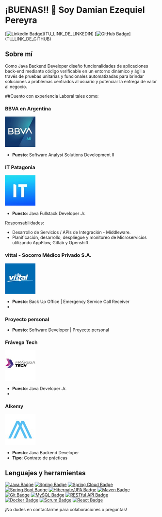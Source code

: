# ¡BUENAS!! 👋 Soy **Damian Ezequiel Pereyra**

[![Linkedin Badge](https://img.shields.io/badge/-DamianPereyra-blue?style=flat-square&logo=Linkedin&logoColor=white&link=[TU_LINK_DE_LINKEDIN](https://www.linkedin.com/in/dp-java-developer/))](TU_LINK_DE_LINKEDIN)
[![GitHub Badge](https://img.shields.io/badge/-GitHub-181717?style=flat-square&logo=GitHub&logoColor=white&link=[TU_LINK_DE_GITHUB](https://github.com/Damian-Pereyra-dv/))](TU_LINK_DE_GITHUB)


## Sobre mí
Como Java Backend Developer diseño funcionalidades de aplicaciones back-end mediante código verificable en un entorno dinámico y ágil a través de pruebas unitarias y funcionales automatizadas para brindar soluciones a problemas centrados al usuario y potenciar la entrega de valor al negocio. 

##Cuento con experiencia Laboral tales como: 

### BBVA en Argentina
![Logo de BBVA](logo_bbva.jpeg)

- **Puesto**: Software Analyst Solutions Development II

### IT Patagonia
![Logo de IT Patagonia](logo_it_patagonia.jpeg)

- **Puesto**: Java Fullstack Developer Jr.

Responsabilidades:
- Desarrollo de Servicios / APIs de Integración - Middleware.
- Planificación, desarrollo, despliegue y monitoreo de Microservicios utilizando AppFlow, Gitlab y Openshift.

### vittal - Socorro Médico Privado S.A.
![Logo de vittal](logo_vittal.jpeg)

- **Puesto**: Back Up Office | Emergency Service Call Receiver
- 
### Proyecto personal
- **Puesto**: Software Developer | Proyecto personal

### Frávega Tech
![Logo de Frávega Tech](logo_fravega_tech.jpeg)

- **Puesto**: Java Developer Jr.
-

### Alkemy
![Logo de Alkemy](logo_alkemy.jpeg)

- **Puesto**: Java Backend Developer
- **Tipo**: Contrato de prácticas

## Lenguajes y herramientas
[![Java Badge](https://img.shields.io/badge/-Java-007396?style=flat-square&logo=java&logoColor=white)](ENLACE_A_TU_PERFIL_DE_JAVA)
[![Spring Badge](https://img.shields.io/badge/-Spring-6DB33F?style=flat-square&logo=spring&logoColor=white)](ENLACE_A_TU_PERFIL_DE_SPRING)
[![Spring Cloud Badge](https://img.shields.io/badge/-Spring%20Cloud-F89820?style=flat-square&logo=spring&logoColor=white)](ENLACE_A_TU_PERFIL_DE_SPRING_CLOUD) <br>
[![Spring Boot Badge](https://img.shields.io/badge/-Spring%20Boot-6DB33F?style=flat-square&logo=spring-boot&logoColor=white)](ENLACE_A_TU_PERFIL_DE_SPRING_BOOT)
[![Hibernate/JPA Badge](https://img.shields.io/badge/-Hibernate/JPA-59666C?style=flat-square)](ENLACE_A_TU_PERFIL_DE_HIBERNATE_JPA)
[![Maven Badge](https://img.shields.io/badge/-Maven-C71A36?style=flat-square&logo=apache-maven&logoColor=white)](ENLACE_A_TU_PERFIL_DE_MAVEN) <br>
[![Git Badge](https://img.shields.io/badge/-Git-F05032?style=flat-square&logo=git&logoColor=white)](ENLACE_A_TU_PERFIL_DE_GIT)
[![MySQL Badge](https://img.shields.io/badge/-MySQL-4479A1?style=flat-square&logo=mysql&logoColor=white)](ENLACE_A_TU_PERFIL_DE_MYSQL)
[![RESTful API Badge](https://img.shields.io/badge/-RESTful%20API-336791?style=flat-square)](ENLACE_A_TU_PERFIL_DE_RESTFUL_API) <br>
[![Docker Badge](https://img.shields.io/badge/-Docker-2496ED?style=flat-square&logo=docker&logoColor=white)](ENLACE_A_TU_PERFIL_DE_DOCKER)
[![Scrum Badge](https://img.shields.io/badge/-Scrum-6DB33F?style=flat-square&logo=agile&logoColor=white)](ENLACE_A_TU_PERFIL_DE_SCRUM)
[![React Badge](https://img.shields.io/badge/-React-61DAFB?style=flat-square&logo=react&logoColor=white)](ENLACE_A_TU_PERFIL_DE_REACT)



¡No dudes en contactarme para colaboraciones o preguntas!

